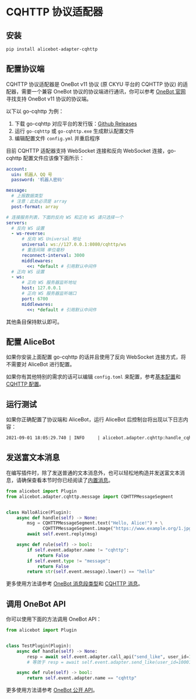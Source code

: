 # CQHTTP 协议适配器

## 安装

```sh
pip install alicebot-adapter-cqhttp
```

## 配置协议端

CQHTTP 协议适配器是 OneBot v11 协议 (原 CKYU 平台的 CQHTTP 协议) 的适配器，需要一个兼容 OneBot 协议的协议端进行通讯，你可以参考 [OneBot 官网](https://onebot.dev/ecosystem.html)寻找支持 OneBot v11 协议的协议端。

以下以 go-cqhttp 为例：

1. 下载 go-cqhttp 对应平台的发行版：[Github Releases](https://github.com/Mrs4s/go-cqhttp/releases)
2. 运行 `go-cqhttp` 或 `go-cqhttp.exe` 生成默认配置文件
3. 编辑配置文件 `config.yml` 并重启程序

目前 CQHTTP 适配器支持 WebSocket 连接和反向 WebSocket 连接，go-cqhttp 配置文件应该像下面所示：

```yaml
account:
  uin: 机器人 QQ 号
  password: '机器人密码'

message:
  # 上报数据类型
  # 注意：此处必须是 array
  post-format: array

# 连接服务列表，下面的反向 WS 和正向 WS 请只选择一个
servers:
  # 反向 WS 设置
  - ws-reverse:
      # 反向 WS Universal 地址
      universal: ws://127.0.0.1:8080/cqhttp/ws
      # 重连间隔 单位毫秒
      reconnect-interval: 3000
      middlewares:
        <<: *default # 引用默认中间件
  # 正向 WS 设置
  - ws:
      # 正向 WS 服务器监听地址
      host: 127.0.0.1
      # 正向 WS 服务器监听端口
      port: 6700
      middlewares:
        <<: *default # 引用默认中间件
```

其他条目保持默认即可。

## 配置 AliceBot

如果你安装上面配置 go-cqhttp 的话并且使用了反向 WebSocket 连接方式，将不需要对 AliceBot 进行配置。

如果你有其他特别的需求的话可以编辑 `config.toml` 来配置，参考[基本配置](/guide/basic-config.md)和 [CQHTTP 配置](/api/adapter/cqhttp/config.md)。

## 运行测试

如果你正确配置了协议端和 AliceBot，运行 AliceBot 后控制台将出现以下日志内容：

```txt
2021-09-01 18:05:29.740 | INFO     | alicebot.adapter.cqhttp:handle_cqhttp_event:138 - WebSocket connection from CQHTTP Bot xxxxxx accepted!
```

## 发送富文本消息

在编写插件时，除了发送普通的文本消息外，也可以轻松地构造并发送富文本消息，请确保查看本节时你已经阅读了[内置消息](/guide/basics/builtin-message.md)。

```python
from alicebot import Plugin
from alicebot.adapter.cqhttp.message import CQHTTPMessageSegment


class HalloAlice(Plugin):
    async def handle(self) -> None:
        msg = CQHTTPMessageSegment.text("Hello, Alice!") + \
              CQHTTPMessageSegment.image("https://www.example.org/1.jpg")
        await self.event.reply(msg)

    async def rule(self) -> bool:
        if self.event.adapter.name != "cqhttp":
            return False
        if self.event.type != "message":
            return False
        return str(self.event.message).lower() == "hello"

```

更多使用方法请参考 [OneBot 消息段类型](https://github.com/botuniverse/onebot-11/blob/master/message/segment.md)和 [CQHTTP 消息](/api/adapter/cqhttp/message.md)。

## 调用 OneBot API

你可以使用下面的方法调用 OneBot API：

```python
from alicebot import Plugin


class TestPlugin(Plugin):
    async def handle(self) -> None:
        resp = await self.event.adapter.call_api("send_like", user_id=10001)
        # 等效于 resp = await self.event.adapter.send_like(user_id=10001)

    async def rule(self) -> bool:
        return self.event.adapter.name == "cqhttp"

```

更多使用方法请参考 [OneBot 公开 API](https://github.com/botuniverse/onebot-11/blob/master/api/public.md)。
